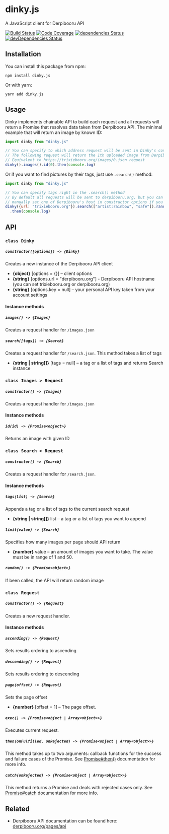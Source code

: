 # dinky.js

A JavaScript client for Derpibooru API

[![Build Status](https://travis-ci.org/octet-stream/dinky.svg?branch=master)](https://travis-ci.org/octet-stream/dinky)
[![Code Coverage](https://codecov.io/github/octet-stream/dinky/coverage.svg?branch=master)](https://codecov.io/github/octet-stream/dinky?branch=master)
[![dependencies Status](https://david-dm.org/octet-stream/dinky/status.svg)](https://david-dm.org/octet-stream/dinky)
[![devDependencies Status](https://david-dm.org/octet-stream/dinky/dev-status.svg)](https://david-dm.org/octet-stream/dinky?type=dev)

## Installation

You can install this package from npm:

```
npm install dinky.js
```

Or with yarn:

```
yarn add dinky.js
```

## Usage

Dinky implements chainable API to build each request and all requests will return a Promise that resolves data taken from Derpibooru API.
The minimal example that will return an image by known ID:

```js
import dinky from "dinky.js"

// You can specify to which address request will be sent in Dinky's constructor
// The following request will return the 1th uploaded image from Derpibooru.
// Equivalent to https://trixiebooru.org/images/0.json request
dinky().images().id(0).then(console.log)
```

Or if you want to find pictures by their tags, just use `.search()` method:

```js
import dinky from "dinky.js"

// You can specify tags right in the .search() method
// By default all requests will be sent to derpibooru.org, but you can
// manually set one of Derpibooru's host in constructor options if you need:
dinky({url: "trixiebooru.org"}).search(["artist:rainbow", "safe"]).random()
  .then(console.log)
```

## API

### `class Dinky`

##### `constructor([options]) -> {Dinky}`

Creates a new instance of the Derpibooru API client

  - **{object}** [options = {}] – client options
  - **{string}** [options.url = "derpibooru.org"] - Derpibooru API hostname (you can set trixiebooru.org or derpibooru.org)
  - **{string}** [options.key = null] – your personal API key taken from your account settings

#### Instance methods

##### `images() -> {Images}`

Creates a request handler for `/images.json`

##### `search([tags]) -> {Search}`

Creates a request handler for `/search.json`. This method takes a list of tags

  - **{string | string[]}** [tags = null] – a tag or a list of tags and returns Search instance

### `class Images > Request`

##### `constructor() -> {Images}`

Creates a request handler for `/images.json`

#### Instance methods

##### `id(id) -> {Promise<object>}`

Returns an image with given ID

### `class Search > Request`

##### `constructor() -> {Search}`

Creates a request handler for `/search.json`.

#### Instance methods

##### `tags(list) -> {Search}`

Appends a tag or a list of tags to the current search request

  - **{string | string[]}** list – a tag or a list of tags you want to append

##### `limit(value) -> {Search}`

Specifies how many images per page should API return

  - **{number}** value – an amount of images you want to take.
    The value must be in range of 1 and 50.

##### `random() -> {Promise<object>}`

If been called, the API will return random image

### `class Request`

##### `constructor() -> {Request}`

Creates a new request handler.

#### Instance methods

##### `ascending() -> {Request}`

Sets results ordering to ascending

##### `descending() -> {Request}`

Sets results ordering to descending

##### `page(offset) -> {Request}`

Sets the page offset

  - **{number}** [offset = 1] – The page offset.

##### `exec() -> {Promise<object | Array<object>>}`

Executes current request.

##### `then(onFulfilled, onRejected) -> {Promise<object | Array<object>>}`

This method takes up to two arguments: callback functions for the success and failure cases of the Promise.
See [Promise#then()](https://developer.mozilla.org/en-US/docs/Web/JavaScript/Reference/Global_Objects/Promise/then) documentation for more info.

##### `catch(onRejected) -> {Promise<object | Array<object>>}`

This method returns a Promise and deals with rejected cases only.
See [Promise#catch](https://developer.mozilla.org/en-US/docs/Web/JavaScript/Reference/Global_Objects/Promise/catch) documentation for more info.

## Related

* Derpibooru API documentation can be found here: [derpibooru.org/pages/api](https://derpibooru.org/pages/api)
